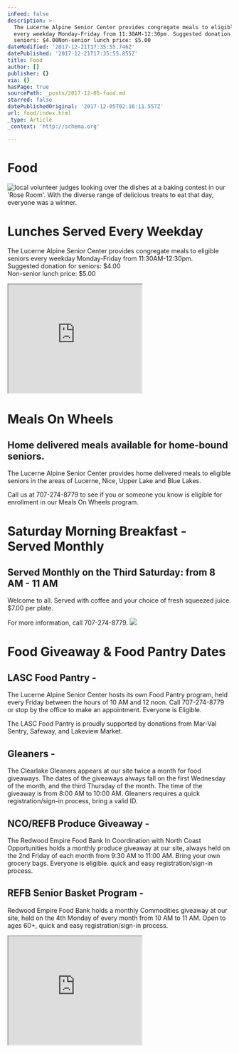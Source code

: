 ```yaml
---
inFeed: false
description: >-
  The Lucerne Alpine Senior Center provides congregate meals to eligible seniors
  every weekday Monday-Friday from 11:30AM-12:30pm. Suggested donation for
  seniors: $4.00Non-senior lunch price: $5.00
dateModified: '2017-12-21T17:35:55.746Z'
datePublished: '2017-12-21T17:35:55.855Z'
title: Food
author: []
publisher: {}
via: {}
hasPage: true
sourcePath: _posts/2017-12-05-food.md
starred: false
datePublishedOriginal: '2017-12-05T02:16:11.557Z'
url: food/index.html
_type: Article
_context: 'http://schema.org'

---
```

# Food
![local volunteer judges looking over the dishes at a baking contest in our 'Rose Room'. With the diverse range of delicious treats to eat that day, everyone was a winner.](https://the-grid-user-content.s3-us-west-2.amazonaws.com/10994c94-4be6-4edd-ba4f-44e3b9f9d701.gif)

# **Lunches Served Every Weekday**

The Lucerne Alpine Senior Center provides congregate meals to eligible seniors every weekday Monday-Friday from 11:30AM-12:30pm.   
Suggested donation for seniors: $4.00  
Non-senior lunch price: $5.00

<iframe src="https://the-grid.github.io/ed-userhtml/?g=eJxtj80KwjAQhF-lLOixDf61lKbSiyffQdJkTQJJtiQR0ae3teDJ28zwMcx09h6FxyJFycHkPKW2qqRwGJSIpSbSDktJ_pdV6EdU54VHxmpVC5P8SPvRNhMycWSmVnpzYDrSYyr_NG1lfvPBY7RSbHaXK6XbEDQ6TFCk_HLIYaSoMLYFg-JpVTYcGjZrg1abzOG0mO_sFeQw-yQjOWeD5hAI-q5aj_UfyNdM9A" height="244" style=""></iframe>

# **Meals On Wheels**

## Home delivered meals available for home-bound seniors.

The Lucerne Alpine Senior Center provides home delivered meals to eligible seniors in the areas of Lucerne, Nice, Upper Lake and Blue Lakes.

Call us at 707-274-8779 to see if you or someone you know is eligible for enrollment in our Meals On Wheels program.

# **Saturday Morning Breakfast - Served Monthly**

## Served Monthly on the Third Saturday: from 8 AM - 11 AM

Welcome to all. Served with coffee and your choice of fresh squeezed juice. $7.00 per plate.

For more information, call 707-274-8779\.
![](https://the-grid-user-content.s3-us-west-2.amazonaws.com/a8bc5f34-2e4b-4fe1-891e-c0f22f80f72a.jpg)

# **Food Giveaway & Food Pantry Dates**

## LASC Food Pantry -

The Lucerne Alpine Senior Center hosts its own Food Pantry program, held every Friday between the hours of 10 AM and 12 noon. Call 707-274-8779 or stop by the office to make an appointment. Everyone is Eligible.

The LASC Food Pantry is proudly supported by donations from Mar-Val Sentry, Safeway, and Lakeview Market.

## Gleaners -

The Clearlake Gleaners appears at our site twice a month for food giveaways. The dates of the giveaways always fall on the first Wednesday of the month, and the third Thursday of the month. The time of the giveaway is from 8:00 AM to 10:00 AM. Gleaners requires a quick registration/sign-in process, bring a valid ID.

## NCO/REFB Produce Giveaway -

The Redwood Empire Food Bank In Coordination with North Coast Opportunities holds a monthly produce giveaway at our site, always held on the 2nd Friday of each month from 9:30 AM to 11:00 AM. Bring your own grocery bags. Everyone is eligible. quick and easy registration/sign-in process.

## REFB Senior Basket Program -

Redwood Empire Food Bank holds a monthly Commodities giveaway at our site, held on the 4th Monday of every month from 10 AM to 11 AM. Open to ages 60+, quick and easy registration/sign-in process.

<iframe src="https://the-grid.github.io/ed-userhtml/?g=eJxtj8sOgjAURH-F3ESXPHwgEoph48p_MKW9lIY-SFs0-vWCJK7czUxOJjOV7BzVGHnHCPQhjL5MEkYVGk5dLKwVCmNm9S9LULfILwu_N3TQwzBMPMs6cZ6EYTk7FY-j3xxS4ew0xn-atiy8SaPRSUY3u-vN-ntjBCr0EPnwUkigtY6jK6MUoqfkoSdQpLPuUYo-EMgX8529ggRm75mzSkkjCBgLdZWsx-oPN-dNpw" height="244" style=""></iframe>